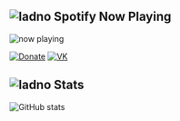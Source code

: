 ## ![ladno](https://rf0x3d.su/maybe_assets/music_outline_28.svg) Spotify Now Playing

![now playing](https://now-play.vercel.app/api/generate?uid=c0360932-c60a-45d6-ab12-1dfedba85d26&theme=dark)


  [![Donate](https://cdn-icons-png.flaticon.com/512/5246/5246370.png)](https://t.me/hateyouuurself)
  [![VK](https://rf0x3d.su/maybe_assets/logo_vk_outline_28.svg)](https://vk.com/kvmrnn)

## ![ladno](https://rf0x3d.su/maybe_assets/statistics_outline_28.svg) Stats
![GitHub stats](https://github-readme-stats.vercel.app/api?username=imm4d3&show_icons=true&theme=dark)
